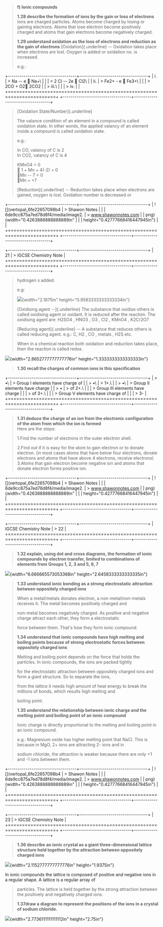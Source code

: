 > **f) Ionic compounds**
>
> **1.28 describe the formation of ions by the gain or loss of
> electrons**\
> Ions are charged particles. Atoms become charged by losing or gaining
> electrons. Atoms that lose electron become positively charged and
> atoms that gain electrons become negatively charged.
>
> **1.29 understand oxidation as the loss of electrons and reduction as
> the gain of electrons** [Oxidation]{.underline} -- Oxidation takes
> place when electrons are lost. Oxygen is added or oxidation no. is
> increased.
>
> e.g.:

+-----------------------------------+-----------------------------------+
| i\. | > Na -- e  Na+\ |
| | > 2 Cl -- 2e  Cl2\ |
| ii\. | > Fe2+ - e  Fe3+\ |
| | > 2CO + O2 2CO2 |
| > iii.\ | |
| > iv. | |
+===================================+===================================+
+-----------------------------------+-----------------------------------+

> [Oxidation State/Number]{.underline}
>
> The valance condition of an element in a compound is called oxidation
> state. In other words, the applied valancy of an element inside a
> compound is called oxidation state.
>
> e.g.:
>
> In CO, valancy of C is 2\
> In CO2, valancy of C is 4
>
> KMnO4 = 0\
>  1 + Mn + 4(-2) = 0\
> Mn -- 7 = 0\
> Mn = +7
>
> [Reduction]{.underline} -- Reduction takes place when electrons are
> gained, oxygen is lost. Oxidation number is decreased or

+-----------------------------------+-----------------------------------+
| ![](vertopal_6fe22657098b4 | > Shawon Notes \| |
| 6de9cc875a7ed78d8f4/media/image2. | > www.shawonnotes.com |
| png){width="0.4263888888888889in" | |
| height="0.42777668416447945in"} | |
+===================================+===================================+
+-----------------------------------+-----------------------------------+

+-----------------------------------+-----------------------------------+
| 21 | > IGCSE Chemistry Note |
+===================================+===================================+
+-----------------------------------+-----------------------------------+

> hydrogen s added.
>
> e.g:
>
> ![](media/image18.png){width="2.1875in"
> height="0.9583333333333334in"}
>
> [Oxidising agent --]{.underline} The substance that oxidise others is
> called oxidising agent or oxidant. It is reduced after the reaction.
> The oxidising agent are: H2SO4 , HNO3 , O3 , Cl2 , KMnO4 , K2Cr2O7
>
> [Reducing agent]{.underline} -- A substance that reduces others is
> called reducing agent. e.g.: C, H2 , CO , metals , H2S etc.
>
> When in a chemical reaction both oxidation and reduction takes place,
> then the reaction is called redox.

![](media/image19.png){width="2.8652777777777776in"
height="1.3333333333333333in"}

> **1.30 recall the charges of common ions in this specification**

+-----------------------------------+-----------------------------------+
| > •\ | > Group I elements have charge of |
| > •\ | > 1+.\ |
| > •\ | > Group II elements have charge |
| > • | > of 2+.\ |
| | > Group III elements have charge |
| | > of 3+.\ |
| | > Group V elements have charge of |
| | > 3- |
+===================================+===================================+
+-----------------------------------+-----------------------------------+

> **1.31 deduce the charge of an ion from the electronic configuration
> of the atom from which the ion is formed**\
> Here are the steps:
>
> 1.Find the number of electrons in the outer electron shell.
>
> 2.Find out if it is easy for the atom to gain electron or to donate
> electron. (in most cases atoms that have below four electrons, donate
> electrons and atoms that have above 4 electrons, receive electrons)\
> 3.Atoms that gain electron become negative ion and atoms that donate
> electron forms positive ion.

+-----------------------------------+-----------------------------------+
| ![](vertopal_6fe22657098b4 | > Shawon Notes \| |
| 6de9cc875a7ed78d8f4/media/image2. | > www.shawonnotes.com |
| png){width="0.4263888888888889in" | |
| height="0.42777668416447945in"} | |
+===================================+===================================+
+-----------------------------------+-----------------------------------+

+-----------------------------------+-----------------------------------+
| IGCSE Chemistry Note | > 22 |
+===================================+===================================+
+-----------------------------------+-----------------------------------+

> **1.32 explain, using dot and cross diagrams, the formation of ionic
> compounds by electron transfer, limited to combinations of elements
> from Groups 1, 2, 3 and 5, 6, 7**

![](media/image20.png){width="6.666665573053368in"
height="2.6458333333333335in"}

> **1.33 understand ionic bonding as a strong electrostatic attraction
> between oppositely charged ions**
>
> When a metal/metals donates electron, a non-metal/non-metals receives
> it. The metal becomes positively charged and
>
> non-metal becomes negatively charged. As positive and negative charge
> attract each other, they form a electrostatic
>
> force between them. That's how they form ionic compound.
>
> **1.34 understand that ionic compounds have high melting and boiling
> points because of strong electrostatic forces between oppositely
> charged ions**
>
> Melting and boiling point depends on the force that holds the
> particles. In ionic compounds, the ions are packed tightly
>
> for the electrostatic attraction between oppositely charged ions and
> form a giant structure. So to separate the ions,
>
> from the lattice it needs high amount of heat energy to break the
> millions of bonds, which results high melting and
>
> boiling point.
>
> **1.35 understand the relationship between ionic charge and the
> melting point and boiling point of an ionic compound**
>
> Ionic charge is directly proportional to the melting and boiling point
> in an ionic compound.
>
> e.g.: Magnesium oxide has higher melting point that NaCl. This is
> because in MgO, 2+ ions are attracting 2- ions and in
>
> sodium chloride, the attraction is weaker because there are only +1
> and -1 ions between them.

+-----------------------------------+-----------------------------------+
| ![](vertopal_6fe22657098b4 | > Shawon Notes \| |
| 6de9cc875a7ed78d8f4/media/image2. | > www.shawonnotes.com |
| png){width="0.4263888888888889in" | |
| height="0.42777668416447945in"} | |
+===================================+===================================+
+-----------------------------------+-----------------------------------+

+-----------------------------------+-----------------------------------+
| 23 | > IGCSE Chemistry Note |
+===================================+===================================+
+-----------------------------------+-----------------------------------+

> **1.36 describe an ionic crystal as a giant three-dimensional lattice
> structure held together by the attraction between oppositely charged
> ions**

![](media/image21.png){width="2.1152777777777776in"
height="1.9375in"}

In ionic compounds the lattice is composed of positive and negative ions
in a regular shape. A lattice is a regular array of

> particles. The lattice is held together by the strong attraction
> between the positively and negatively charged ions.
>
> **1.37draw a diagram to represent the positions of the ions in a
> crystal of sodium chloride.**

![](media/image22.png){width="2.7736111111111112in"
height="2.75in"}
